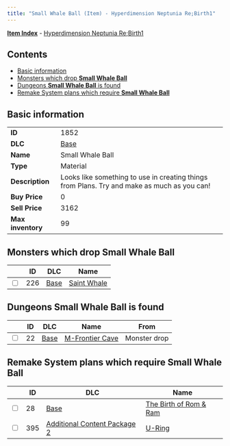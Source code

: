 ```yaml
---
title: "Small Whale Ball (Item) - Hyperdimension Neptunia Re;Birth1"
---
```


[**Item Index**](/neptunia/rb1/item/index.html) - [Hyperdimension Neptunia Re;Birth1](/neptunia/rb1)

## Contents

- [Basic information](#basic-information)
- [Monsters which drop **Small Whale Ball**](#monsters-which-drop-small-whale-ball)
- [Dungeons **Small Whale Ball** is found](#dungeons-small-whale-ball-is-found)
- [Remake System plans which require **Small Whale Ball**](#remake-system-plans-which-require-small-whale-ball)

## Basic information

|   |   |
| -- | -- |
| **ID** | 1852 |
| **DLC** | [Base](/neptunia/rb1/dlc/1-base.html) |
| **Name** | Small Whale Ball |
| **Type** | Material |
| **Description** | Looks like something to use in creating things from Plans. Try and make as much as you can! |
| **Buy Price** | 0 |
| **Sell Price** | 3162 |
| **Max inventory** | 99 |


## Monsters which drop **Small Whale Ball**

|    | ID | DLC | Name |
| -- | -- | --- | ---- |
| <input type="checkbox" id="rb1-monster-1-226" class="trackbox" /> | 226 | [Base](/neptunia/rb1/dlc/1-base.html) | [Saint Whale](/neptunia/rb1/monster/1-226-saint-whale.html) |


## Dungeons **Small Whale Ball** is found

|    | ID | DLC | Name | From |
| -- | -- | --- | ---- | ---- |
| <input type="checkbox" id="rb1-dungeon-1-22" class="trackbox" /> | 22 | [Base](/neptunia/rb1/dlc/1-base.html) | [M-Frontier Cave](/neptunia/rb1/dungeon/1-22-m-frontier-cave.html) | Monster drop |


## Remake System plans which require **Small Whale Ball**

|    | ID | DLC | Name |
| -- | -- | --- | ---- |
| <input type="checkbox" id="rb1-quest-1-28" class="trackbox" /> | 28 | [Base](/neptunia/rb1/dlc/1-base.html) | [The Birth of Rom & Ram](/neptunia/rb1/quest/1-28-the-birth-of-rom-ram.html) |
| <input type="checkbox" id="rb1-quest-11-395" class="trackbox" /> | 395 | [Additional Content Package 2](/neptunia/rb1/dlc/11-pack2.html) | [U-Ring](/neptunia/rb1/quest/11-395-u-ring.html) |

